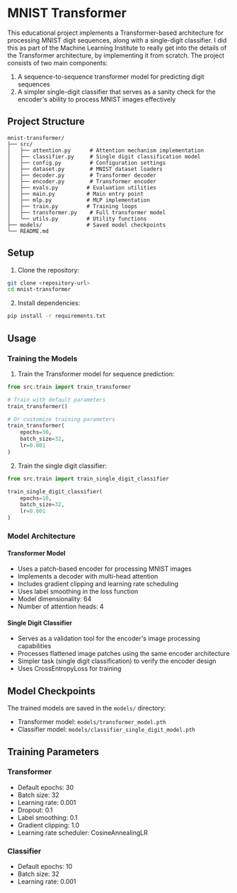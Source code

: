 # MNIST Transformer

This educational project implements a Transformer-based architecture for processing MNIST digit sequences, along with a single-digit classifier. I did this as part of the Machine Learning Institute to really get into the details of the Transformer architecture, by implementing it from scratch. The project consists of two main components:

1. A sequence-to-sequence transformer model for predicting digit sequences
2. A simpler single-digit classifier that serves as a sanity check for the encoder's ability to process MNIST images effectively

## Project Structure

```
mnist-transformer/
├── src/
│   ├── attention.py      # Attention mechanism implementation
│   ├── classifier.py     # Single digit classification model
│   ├── config.py         # Configuration settings
│   ├── dataset.py        # MNIST dataset loaders
│   ├── decoder.py        # Transformer decoder
│   ├── encoder.py        # Transformer encoder
│   ├── evals.py         # Evaluation utilities
│   ├── main.py          # Main entry point
│   ├── mlp.py           # MLP implementation
│   ├── train.py         # Training loops
│   ├── transformer.py    # Full transformer model
│   └── utils.py         # Utility functions
├── models/              # Saved model checkpoints
└── README.md
```

## Setup

1. Clone the repository:

```bash
git clone <repository-url>
cd mnist-transformer
```

2. Install dependencies:

```bash
pip install -r requirements.txt
```

## Usage

### Training the Models

1. Train the Transformer model for sequence prediction:

```python
from src.train import train_transformer

# Train with default parameters
train_transformer()

# Or customize training parameters
train_transformer(
    epochs=30,
    batch_size=32,
    lr=0.001
)
```

2. Train the single digit classifier:

```python
from src.train import train_single_digit_classifier

train_single_digit_classifier(
    epochs=10,
    batch_size=32,
    lr=0.001
)
```

### Model Architecture

#### Transformer Model

- Uses a patch-based encoder for processing MNIST images
- Implements a decoder with multi-head attention
- Includes gradient clipping and learning rate scheduling
- Uses label smoothing in the loss function
- Model dimensionality: 64
- Number of attention heads: 4

#### Single Digit Classifier

- Serves as a validation tool for the encoder's image processing capabilities
- Processes flattened image patches using the same encoder architecture
- Simpler task (single digit classification) to verify the encoder design
- Uses CrossEntropyLoss for training

## Model Checkpoints

The trained models are saved in the `models/` directory:

- Transformer model: `models/transformer_model.pth`
- Classifier model: `models/classifier_single_digit_model.pth`

## Training Parameters

### Transformer

- Default epochs: 30
- Batch size: 32
- Learning rate: 0.001
- Dropout: 0.1
- Label smoothing: 0.1
- Gradient clipping: 1.0
- Learning rate scheduler: CosineAnnealingLR

### Classifier

- Default epochs: 10
- Batch size: 32
- Learning rate: 0.001
